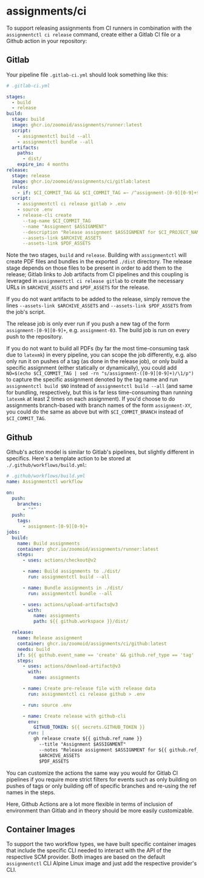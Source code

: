 # assignments/ci

To support releasing assignments from CI runners in combination with the
`assignmentctl ci release` command, create either a Gitlab CI file or a Github
action in your repository:

## Gitlab

Your pipeline file `.gitlab-ci.yml` should look something like this:

```yaml
# .gitlab-ci.yml

stages:
  - build
  - release
build:
  stage: build
  image: ghcr.io/zoomoid/assignments/runner:latest
  script:
    - assignmentctl build --all
    - assignmentctl bundle --all
  artifacts:
    paths:
      - dist/
    expire_in: 4 months
release:
  stage: release
  image: ghcr.io/zoomoid/assignments/ci/gitlab:latest
  rules:
    - if: $CI_COMMIT_TAG && $CI_COMMIT_TAG =~ /^assignment-[0-9][0-9]+$/
  script:
    - assignmentctl ci release gitlab > .env
    - source .env
    - release-cli create
      --tag-name $CI_COMMIT_TAG
      --name "Assignment $ASSIGNMENT"
      --description "Release assignment $ASSIGNMENT for $CI_PROJECT_NAME from CI"
      --assets-link $ARCHIVE_ASSETS
      --assets-link $PDF_ASSETS
```

Note the two stages, `build` and `release`. Building with `assignmentctl` will
create PDF files and bundles in the exported `./dist` directory. The release
stage depends on those files to be present in order to add them to the release;
Gitlab links to Job artifacts from CI pipelines and this coupling is leveraged
in `assignmentctl ci release gitlab` to create the necessary URLs in
`$ARCHIVE_ASSETS` and `$PDF_ASSETS` for the release.

If you do not want artifacts to be added to the release, simply remove the lines
`--assets-link $ARCHIVE_ASSETS` and `--assets-link $PDF_ASSETS` from the job's
script.

The release job is only ever run if you push a new tag of the form
`assignment-[0-9][0-9]+`, e.g. `assignment-03`. The build job is run on every
push to the repository.

If you do not want to build all PDFs (by far the most time-consuming task due to
`latexmk`) in every pipeline, you can scope the job differently, e.g. also only
run it on pushes of a tag (as done in the release job), or only build a specific
assignment (either statically or dynamically), you could add
`NO=$(echo $CI_COMMIT_TAG | sed -rn "s/assignment-([0-9][0-9]+)/\1/p")` to capture
the specific assignment denoted by the tag name and run `assignmentctl build $NO`
instead of `assignmentctl build --all` (and same for bundling, respectively, but
this is far less time-consuming than running `latexmk` at least 2 times on each
assignment). If you'd choose to do assignments branch-based with branch names of
the form `assignment-XY`, you could do the same as above but with
`$CI_COMMIT_BRANCH` instead of `$CI_COMMIT_TAG`.

## Github

Github's action model is similar to Gitlab's pipelines, but slightly different
in specifics. Here's a template action to be stored at
`./.github/workflows/build.yml`:

```yaml
# .github/workflows/build.yml
name: Assignmentctl workflow

on:
  push:
    branches:
      - "*"
  push:
    tags:
      - assignment-[0-9][0-9]+
jobs:
  build:
    name: Build assignments
    container: ghcr.io/zoomoid/assignments/runner:latest
    steps:
      - uses: actions/checkout@v2

      - name: Build assignments to ./dist/
        run: assignmentctl build --all

      - name: Bundle assignments in ./dist/
        run: assignmentctl bundle --all

      - uses: actions/upload-artifacts@v3
        with:
          name: assignments
          path: ${{ github.workspace }}/dist/

  release:
    name: Release assignment
    container: ghcr.io/zoomoid/assignments/ci/github:latest
    needs: build
    if: ${{ github.event_name == 'create' && github.ref_type == 'tag'  }}
    steps:
      - uses: actions/download-artifact@v3
        with:
          name: assignments

      - name: Create pre-release file with release data
        run: assignmentctl ci release github > .env

      - run: source .env

      - name: Create release with github-cli
        env:
          GITHUB_TOKEN: ${{ secrets.GITHUB_TOKEN }}
        run: |
          gh release create ${{ github.ref_name }}
            --title "Assignment $ASSIGNMENT"
            --notes "Release assignment $ASSIGNMENT for ${{ github.ref_name }} from CI"
            $ARCHIVE_ASSETS
            $PDF_ASSETS
```

You can customize the actions the same way you would for Gitlab CI pipelines if
you require more strict filters for events such as only building on pushes of
tags or only building off of specific branches and re-using the ref names in the
steps.

Here, Github Actions are a lot more flexible in terms of inclusion of
environment than Gitlab and in theory should be more easily customizable.

## Container Images

To support the two workflow types, we have built specific container images that
include the specific CLI needed to interact with the API of the respective SCM
provider. Both images are based on the default `assignmentctl` CLI Alpine Linux
image and just add the respective provider's CLI.
